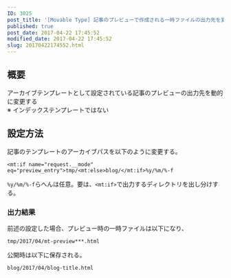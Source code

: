 ```yaml
---
ID: 3025
post_title: '[Movable Type] 記事のプレビューで作成される一時ファイルの出力先を変更する方法'
published: true
post_date: 2017-04-22 17:45:52
modified_date: 2017-04-22 17:45:52
slug: 20170422174552.html
---
```

<h2>概要</h2>
<p>アーカイブテンプレートとして設定されている記事のプレビューの出力先を動的に変更する<br />
※ インデックステンプレートではない</p>
<h2>設定方法</h2>
<p>記事のテンプレートのアーカイブパスを以下のように変更する。</p>
<pre><code>&lt;mt:if name="request.__mode" eq="preview_entry"&gt;tmp/&lt;mt:else&gt;blog/&lt;/mt:if&gt;%y/%m/%-f
</code></pre>
<p><code>%y/%m/%-f</code>らへんは任意。要は、<code>&lt;mt:if&gt;</code>で出力するディレクトリを出し分けする。</p>
<h3>出力結果</h3>
<p>前述の設定した場合、プレビュー時の一時ファイルは以下になり、</p>
<pre><code>tmp/2017/04/mt-preview***.html
</code></pre>
<p>公開時は以下に保存される。</p>
<pre><code>blog/2017/04/blog-title.html
</code></pre>